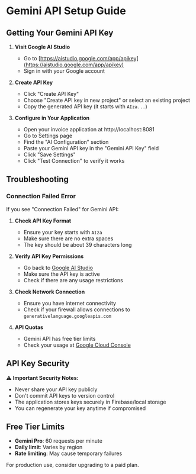 # Gemini API Setup Guide

## Getting Your Gemini API Key

1. **Visit Google AI Studio**
   - Go to [https://aistudio.google.com/app/apikey](https://aistudio.google.com/app/apikey)
   - Sign in with your Google account

2. **Create API Key**
   - Click "Create API Key"
   - Choose "Create API key in new project" or select an existing project
   - Copy the generated API key (it starts with `AIza...`)

3. **Configure in Your Application**
   - Open your invoice application at http://localhost:8081
   - Go to Settings page
   - Find the "AI Configuration" section
   - Paste your Gemini API key in the "Gemini API Key" field
   - Click "Save Settings"
   - Click "Test Connection" to verify it works

## Troubleshooting

### Connection Failed Error
If you see "Connection Failed" for Gemini API:

1. **Check API Key Format**
   - Ensure your key starts with `AIza`
   - Make sure there are no extra spaces
   - The key should be about 39 characters long

2. **Verify API Key Permissions**
   - Go back to [Google AI Studio](https://aistudio.google.com/app/apikey)
   - Make sure the API key is active
   - Check if there are any usage restrictions

3. **Check Network Connection**
   - Ensure you have internet connectivity
   - Check if your firewall allows connections to `generativelanguage.googleapis.com`

4. **API Quotas**
   - Gemini API has free tier limits
   - Check your usage at [Google Cloud Console](https://console.cloud.google.com/)

## API Key Security

⚠️ **Important Security Notes:**
- Never share your API key publicly
- Don't commit API keys to version control
- The application stores keys securely in Firebase/local storage
- You can regenerate your key anytime if compromised

## Free Tier Limits

- **Gemini Pro**: 60 requests per minute
- **Daily limit**: Varies by region
- **Rate limiting**: May cause temporary failures

For production use, consider upgrading to a paid plan.